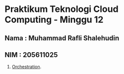 Praktikum Teknologi Cloud Computing - Minggu 12
=====================

Nama : Muhammad Rafli Shalehudin
--------
NIM : 205611025
--------

1. [Orchestration](https://github.com/muhraflesh/tekn-cloud-computing/blob/main/minggu-12/orchestration.md).

